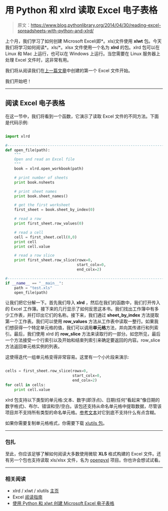 # 用 Python 和 xlrd 读取 Excel 电子表格

> 原文：<https://www.blog.pythonlibrary.org/2014/04/30/reading-excel-spreadsheets-with-python-and-xlrd/>

上个月，我们学习了如何创建 Microsoft Excel(即*。xls)文件使用 **xlwt** 包。今天我们将学习如何阅读*。xls/*。xlsx 文件使用一个名为 **xlrd** 的包。xlrd 包可以在 Linux 和 Mac 上运行，也可以在 Windows 上运行。当您需要在 Linux 服务器上处理 Excel 文件时，这非常有用。

我们将从阅读我们在[上一篇文章](https://www.blog.pythonlibrary.org/2014/03/24/creating-microsoft-excel-spreadsheets-with-python-and-xlwt/)中创建的第一个 Excel 文件开始。

我们开始吧！

* * *

## 阅读 Excel 电子表格

在这一节中，我们将看到一个函数，它演示了读取 Excel 文件的不同方法。下面是代码示例:

```py

import xlrd

#----------------------------------------------------------------------
def open_file(path):
    """
    Open and read an Excel file
    """
    book = xlrd.open_workbook(path)

    # print number of sheets
    print book.nsheets

    # print sheet names
    print book.sheet_names()

    # get the first worksheet
    first_sheet = book.sheet_by_index(0)

    # read a row
    print first_sheet.row_values(0)

    # read a cell
    cell = first_sheet.cell(0,0)
    print cell
    print cell.value

    # read a row slice
    print first_sheet.row_slice(rowx=0,
                                start_colx=0,
                                end_colx=2)

#----------------------------------------------------------------------
if __name__ == "__main__":
    path = "test.xls"
    open_file(path)

```

让我们把它分解一下。首先我们导入 **xlrd** ，然后在我们的函数中，我们打开传入的 Excel 工作簿。接下来的几行显示了如何反思这本书。我们找出工作簿中有多少工作表，并打印出它们的名称。接下来，我们通过 **sheet_by_index** 方法提取第一个工作表。我们可以使用 **row_values** 方法从工作表中读取一整行。如果我们想获得一个特定单元格的值，我们可以调用**单元格**方法，并向其传递行和列索引。最后，我们使用 xlrd 的 **row_slice** 方法来读取行的一部分。如您所见，最后一个方法接受一个行索引以及开始和结束列索引来确定要返回的内容。row_slice 方法返回单元格实例的列表。

这使得迭代一组单元格变得非常容易。这里有一个小片段来演示:

```py

cells = first_sheet.row_slice(rowx=0,
                              start_colx=0,
                              end_colx=2)
for cell in cells:
    print cell.value

```

xlrd 包支持以下类型的单元格:文本、数字(即浮点)、日期(任何“看起来”像日期的数字格式)、布尔、错误和空/空白。该包还支持从命名单元格中提取数据，尽管该项目并不支持所有类型的命名单元格。[参考文本](http://www.simplistix.co.uk/presentations/python-excel.pdf)对它到底不支持什么有点含糊。

如果你需要复制单元格格式，你需要下载 [xlutils 包](https://pypi.python.org/pypi/xlutils/1.7.0)。

* * *

### 包扎

至此，你应该足够了解如何阅读大多数使用微软 **XLS** 格式构建的 Excel 文件。还有另一个包也支持读取 xls/xlsx 文件，名为 [openpyxl](http://pythonhosted.org/openpyxl/) 项目。你也许会想试试看。

* * *

### 相关阅读

*   xlrd / xlwt / xlutils [主页](http://www.python-excel.org/)
*   Excel [阅读指南](https://classic.scraperwiki.com/docs/python/python_excel_guide/)
*   [使用 Python 和 xlwt 创建 Microsoft Excel 电子表格](https://www.blog.pythonlibrary.org/2014/03/24/creating-microsoft-excel-spreadsheets-with-python-and-xlwt/)